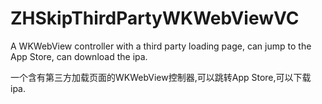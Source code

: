 # ZHSkipThirdPartyWKWebViewVC
A WKWebView controller with a third party loading page, can jump to the App Store, can download the ipa.

一个含有第三方加载页面的WKWebView控制器,可以跳转App Store,可以下载ipa.
